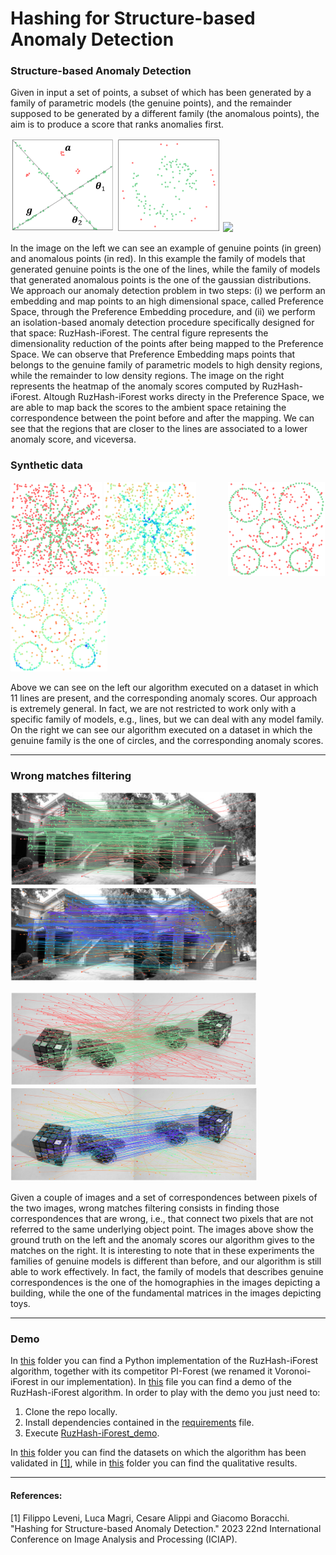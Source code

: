 # Hashing for Structure-based Anomaly Detection

### Structure-based Anomaly Detection
Given in input a set of points, a subset of which has been generated by a family of parametric models (the genuine points), and the remainder supposed to be generated by a different family (the anomalous points), the aim is to produce a score that ranks anomalies first.
<p float="left">
  <img src="./images/overview/data_modified.svg" height="150" />
  <img src="./images/overview/data_mds_modified.svg" height="150" /> 
  <!--img src="./images/overview/data_scores_modified.svg" height="150" /-->
  <img src="./images/overview/scores_modified.svg" height="150" />
</p>
In the image on the left we can see an example of genuine points (in green) and anomalous points (in red).
In this example the family of models that generated genuine points is the one of the lines, while the family of models that generated anomalous points is the one of the gaussian distributions.
We approach our anomaly detection problem in two steps: (i) we perform an embedding and map points to an high dimensional space, called Preference Space, through the Preference Embedding procedure, and (ii) we perform an isolation-based anomaly detection procedure specifically designed for that space: RuzHash-iForest.
The central figure represents the dimensionality reduction of the points after being mapped to the Preference Space. We can observe that Preference Embedding maps points that belongs to the genuine family of parametric models to high density regions, while the remainder to low density regions.
The image on the right represents the heatmap of the anomaly scores computed by RuzHash-iForest. Altough RuzHash-iForest works directy in the Preference Space, we are able to map back the scores to the ambient space retaining the correspondence between the point before and after the mapping. We can see that the regions that are closer to the lines are associated to a lower anomaly score, and viceversa.

### Synthetic data
<p float="left">
  <img src="./images/datasets/synthetic/lines/star11_cut.svg" height="150" />
  <img src="./images/results/synthetic/lines/star11_cut.svg" height="150" />
  &nbsp;&nbsp;&nbsp;&nbsp;&nbsp;&nbsp;&nbsp;&nbsp;&nbsp;&nbsp;&nbsp;
  <img src="./images/datasets/synthetic/circles/circle5_cut.svg" height="150" />
  <img src="./images/results/synthetic/circles/circle5_cut.svg" height="150" />
</p>
Above we can see on the left our algorithm executed on a dataset in which 11 lines are present, and the corresponding anomaly scores.
Our approach is extremely general. In fact, we are not restricted to work only with a specific family of models, e.g., lines, but we can deal with any model family.
On the right we can see our algorithm executed on a dataset in which the genuine family is the one of circles, and the corresponding anomaly scores.

<hr>

### Wrong matches filtering
<p float="left">
  <img src="./images/datasets/real/homographies/johnsona_cut.svg" height="150" />
  <img src="./images/results/real/homographies/johnsona_cut.svg" height="150" />
</p>

<p float="left">
  <img src="./images/datasets/real/fundamental/cubechips_cut.svg" height="150" />
  <img src="./images/results/real/fundamental/cubechips_cut.svg" height="150" />
</p>
Given a couple of images and a set of correspondences between pixels of the two images, wrong matches filtering consists in finding those correspondences that are wrong, i.e., that connect two pixels that are not referred to the same underlying object point.
The images above show the ground truth on the left and the anomaly scores our algorithm gives to the matches on the right. It is interesting to note that in these experiments the families of genuine models is different than before, and our algorithm is still able to work effectively.
In fact, the family of models that describes genuine correspondences is the one of the homographies in the images depicting a building, while the one of the fundamental matrices in the images depicting toys.

<hr>

### Demo
In [this](Hashing-for-Structure-based-Anomaly-Detection/tree/main/PreferenceIForest) folder you can find a Python implementation of the RuzHash-iForest algorithm, together with its competitor PI-Forest (we renamed it Voronoi-iForest in our implementation).
In [this](Hashing-for-Structure-based-Anomaly-Detection/tree/main/RuzHash-iForest_demo.py) file you can find a demo of the RuzHash-iForest algorithm.
In order to play with the demo you just need to:
1. Clone the repo locally.
2. Install dependencies contained in the [requirements](Hashing-for-Structure-based-Anomaly-Detection/tree/main/requirements.txt) file.
3. Execute [RuzHash-iForest_demo](Hashing-for-Structure-based-Anomaly-Detection/tree/main/RuzHash-iForest_demo.py).

In [this](Hashing-for-Structure-based-Anomaly-Detection/tree/main/datasets) folder you can find the datasets on which the algorithm has been validated in [[1]](#1), while in [this](Hashing-for-Structure-based-Anomaly-Detection/tree/main/images) folder you can find the qualitative results.

<hr>

#### References:
<a id="1">[1]</a>
Filippo Leveni, Luca Magri, Cesare Alippi and Giacomo Boracchi. "Hashing for Structure-based Anomaly Detection." 2023 22nd International Conference on Image Analysis and Processing (ICIAP).

